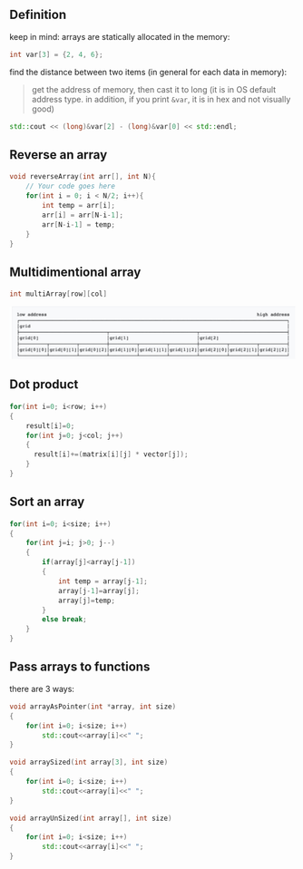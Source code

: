 ## Definition

keep in mind: arrays are statically allocated in the memory:

```cpp
int var[3] = {2, 4, 6};
```

find the distance between two items (in general for each data in memory):

> get the address of memory, then cast it to long (it is in OS default address type. in addition, if you print `&var`, it is in hex and not visually good)

```cpp
std::cout << (long)&var[2] - (long)&var[0] << std::endl;
```

## Reverse an array

```cpp
void reverseArray(int arr[], int N){
    // Your code goes here
    for(int i = 0; i < N/2; i++){
        int temp = arr[i];
        arr[i] = arr[N-i-1];
        arr[N-i-1] = temp;
    }
}
```

## Multidimentional array

```cpp
int multiArray[row][col]
```

![](/images/m-dim-array.jpeg)

## Dot product

```cpp
for(int i=0; i<row; i++)
{
    result[i]=0;
    for(int j=0; j<col; j++)
    {
      result[i]+=(matrix[i][j] * vector[j]);
    }
}
```

## Sort an array

```cpp
for(int i=0; i<size; i++)
{
    for(int j=i; j>0; j--)
    {
        if(array[j]<array[j-1])
        {
            int temp = array[j-1];
            array[j-1]=array[j];
            array[j]=temp;
        }
        else break;
    }
}
```

## Pass arrays to functions

there are 3 ways:

```cpp
void arrayAsPointer(int *array, int size)
{
    for(int i=0; i<size; i++)
        std::cout<<array[i]<<" ";
}
```

```cpp
void arraySized(int array[3], int size)
{
    for(int i=0; i<size; i++)
        std::cout<<array[i]<<" ";
}
```

```cpp
void arrayUnSized(int array[], int size)
{
    for(int i=0; i<size; i++)
        std::cout<<array[i]<<" ";
}
```
